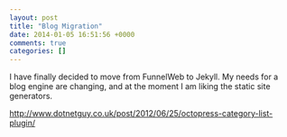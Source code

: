 ```yaml
---
layout: post
title: "Blog Migration"
date: 2014-01-05 16:51:56 +0000
comments: true
categories: []
---
```

I have finally decided to move from FunnelWeb to Jekyll. My needs for a blog engine are changing, and at the moment I am liking the static site generators.


http://www.dotnetguy.co.uk/post/2012/06/25/octopress-category-list-plugin/